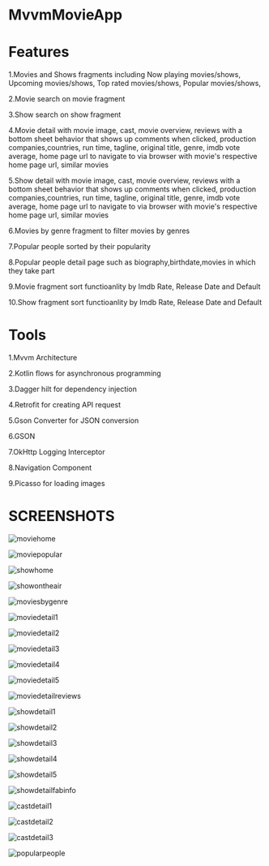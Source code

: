 # MvvmMovieApp

# **Features**


1.Movies and Shows fragments including Now playing movies/shows, Upcoming movies/shows, Top rated movies/shows, Popular movies/shows,

2.Movie search on movie fragment

3.Show search on show fragment 

4.Movie detail with movie image, cast, movie overview, reviews with a bottom sheet behavior that shows up comments when clicked, production companies,countries, run time, tagline, original title, genre, imdb vote average, home page url to navigate to via browser with movie's respective home page url, similar movies

5.Show detail with movie image, cast, movie overview, reviews with a bottom sheet behavior that shows up comments when clicked, production companies,countries, run time, tagline, original title, genre, imdb vote average, home page url to navigate to via browser with movie's respective home page url, similar movies

6.Movies by genre fragment to filter movies by genres

7.Popular people sorted by their popularity

8.Popular people detail page such as biography,birthdate,movies in which they take part

9.Movie fragment sort functioanlity by Imdb Rate, Release Date and Default

10.Show fragment sort functioanlity by Imdb Rate, Release Date and Default

# **Tools**

1.Mvvm Architecture

2.Kotlin flows for asynchronous programming

3.Dagger hilt for dependency injection

4.Retrofit for creating API request

5.Gson Converter for JSON conversion

6.GSON

7.OkHttp Logging Interceptor

8.Navigation Component

9.Picasso for loading images


# **SCREENSHOTS**

![moviehome](https://github.com/UgursalOzanARIK/MvvmMovieApp/assets/31523135/54b3fe0d-cd45-4950-9aed-1aebdcf4b029)

![moviepopular](https://github.com/UgursalOzanARIK/MvvmMovieApp/assets/31523135/dbbeb6b9-3b4b-49dc-a0af-40c336e6f692)

![showhome](https://github.com/UgursalOzanARIK/MvvmMovieApp/assets/31523135/34d1aec8-d0e1-4365-b85a-2f3bddb716b9)

![showontheair](https://github.com/UgursalOzanARIK/MvvmMovieApp/assets/31523135/f4167a16-4f6d-4ea9-885c-e0451d2fe012)

![moviesbygenre](https://github.com/UgursalOzanARIK/MvvmMovieApp/assets/31523135/2ed1c12a-2571-468f-854f-5d6a88d29411)

![moviedetail1](https://github.com/UgursalOzanARIK/MvvmMovieApp/assets/31523135/73341ca4-6c16-43e1-abc3-5c14b7c8d74c)

![moviedetail2](https://github.com/UgursalOzanARIK/MvvmMovieApp/assets/31523135/65fb686e-f319-45ec-8aef-b1de3b98ab7f)

![moviedetail3](https://github.com/UgursalOzanARIK/MvvmMovieApp/assets/31523135/9ab2944c-6034-4031-9c92-cc523d9f2728)

![moviedetail4](https://github.com/UgursalOzanARIK/MvvmMovieApp/assets/31523135/f084058b-c0ca-4049-bc74-7b0381f5b933)

![moviedetail5](https://github.com/UgursalOzanARIK/MvvmMovieApp/assets/31523135/4c37aa2d-e7e2-4609-8c6e-86b4f2606a8d)

![moviedetailreviews](https://github.com/UgursalOzanARIK/MvvmMovieApp/assets/31523135/2e698b76-c290-4df3-974d-639c8363888b)

![showdetail1](https://github.com/UgursalOzanARIK/MvvmMovieApp/assets/31523135/9c9a824f-e812-4e6a-bd6a-2d55432850b6)

![showdetail2](https://github.com/UgursalOzanARIK/MvvmMovieApp/assets/31523135/52e1b605-2c24-4457-9ed8-240bab46cb71)

![showdetail3](https://github.com/UgursalOzanARIK/MvvmMovieApp/assets/31523135/7978987e-4c50-4cf1-a195-fc06e90065aa)

![showdetail4](https://github.com/UgursalOzanARIK/MvvmMovieApp/assets/31523135/a2d02865-0b31-4e25-9777-fdf925f1321f)

![showdetail5](https://github.com/UgursalOzanARIK/MvvmMovieApp/assets/31523135/d77c33c8-3dec-446a-8b0e-f2f057396bce)

![showdetailfabinfo](https://github.com/UgursalOzanARIK/MvvmMovieApp/assets/31523135/45e5b1fd-c25d-40da-966e-3dfe7c960638)

![castdetail1](https://github.com/UgursalOzanARIK/MvvmMovieApp/assets/31523135/a0e4ccd3-5756-466e-ae14-7126eb959137)

![castdetail2](https://github.com/UgursalOzanARIK/MvvmMovieApp/assets/31523135/f1112461-6139-479d-9b0e-82388ef84157)

![castdetail3](https://github.com/UgursalOzanARIK/MvvmMovieApp/assets/31523135/9a43a684-4e3e-4408-9502-d87ff9a2dc04)

![popularpeople](https://github.com/UgursalOzanARIK/MvvmMovieApp/assets/31523135/d892514f-a456-4aaf-ae64-6f0eea3c16c8)














